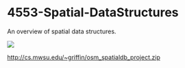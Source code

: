 # 4553-Spatial-DataStructures
An overview of spatial data structures.

![](http://f.cl.ly/items/0D3Y183S0B011I0Q3A3O/spatial_image.gif)

http://cs.mwsu.edu/~griffin/osm_spatialdb_project.zip
